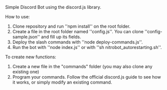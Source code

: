 Simple Discord Bot using the discord.js library.

How to use:
1.  Clone repository and run ''npm install'' on the root folder.
2.  Create a file in the root folder named ''config.js''. You can clone ''config-sample.json'' and fill up its fields.
4.  Deploy the slash commands with ''node deploy-commands.js''.
5.  Run the bot with ''node index.js'' or with ''sh nitrobot_autorestarting.sh''.

To create new functions:
1. Create a new file in the "commands" folder (you may also clone any existing one)
2. Program your commands. Follow the official discord.js guide to see how it works, or simply modify an existing command.